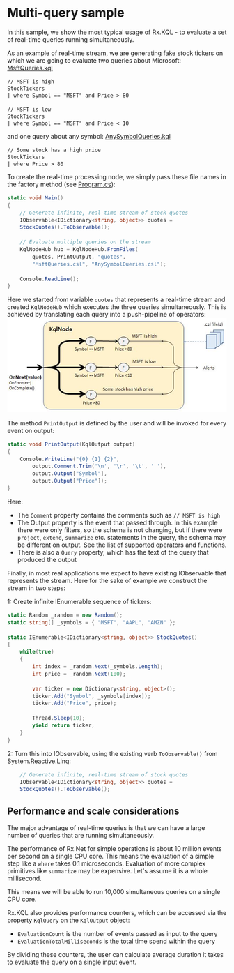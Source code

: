# Multi-query sample

In this sample, we show the most typical usage of Rx.KQL - to evaluate a set of real-time queries running simultaneously. 

As an example of real-time stream, we are generating fake stock tickers on which we are going to evaluate two queries about Microsoft: [MsftQueries.kql](MsftQueries.kql)
```
// MSFT is high
StockTickers 
| where Symbol == "MSFT" and Price > 80

// MSFT is low
StockTickers 
| where Symbol == "MSFT" and Price < 10
```
and one query about any symbol:
[AnySymbolQueries.kql](AnySymbolQueries.kql)
```
// Some stock has a high price
StockTickers 
| where Price > 80
```
To create the real-time processing node, we simply pass these file names in the factory method (see [Program.cs](Program.cs)):

```cs
static void Main()
{
    // Generate infinite, real-time stream of stock quotes
    IObservable<IDictionary<string, object>> quotes = 
    StockQuotes().ToObservable();

    // Evaluate multiple queries on the stream
    KqlNodeHub hub = KqlNodeHub.FromFiles(
        quotes, PrintOutput, "quotes", 
        "MsftQueries.csl", "AnySymbolQueries.csl");

    Console.ReadLine();
}
```
Here we started from variable `quotes` that represents a real-time stream and created `KqlNodeHub` which executes the three queries simultaneously. This is achieved by   translating each query into a push-pipeline of operators:
![KqlNode.JPG](Docs/KqlNode.JPG)

The method `PrintOutput` is defined by the user and will be invoked for every event on output:

```cs
static void PrintOutput(KqlOutput output)
{
    Console.WriteLine("{0} {1} {2}",
        output.Comment.Trim('\n', '\r', '\t', ' '),
        output.Output["Symbol"],
        output.Output["Price"]);
}
```

Here:
- The `Comment` property contains the comments such as `// MSFT is high`
- The Output property is the event that passed through. In this example there were only filters, so the schema is not changing, but if there were `project`, `extend`, `summarize` etc. statements in the query, the schema may be different on output. See the list of [supported](SupportedFunctions.md) operators and functions.
- There is also a `Query` property, which has the text of the query that produced the output

Finally, in most real applications we expect to have existing IObservable that represents the stream. Here for the sake of example we construct the stream in two steps:

1: Create infinite IEnumerable sequence of tickers:
```cs
static Random _random = new Random();
static string[] _symbols = { "MSFT", "AAPL", "AMZN" };

static IEnumerable<IDictionary<string, object>> StockQuotes()
{
    while(true)
    {
        int index = _random.Next(_symbols.Length);
        int price = _random.Next(100);

        var ticker = new Dictionary<string, object>();
        ticker.Add("Symbol", _symbols[index]);
        ticker.Add("Price", price);
        
        Thread.Sleep(10);
        yield return ticker;
    }
}
```

2: Turn this into IObservable, using the existing verb `ToObservable()` from System.Reactive.Linq:
```cs
    // Generate infinite, real-time stream of stock quotes
    IObservable<IDictionary<string, object>> quotes = 
    StockQuotes().ToObservable();
```
## Performance and scale considerations
The major advantage of real-time queries is that we can have a large number of queries that are running simultaneously.

The performance of Rx.Net for simple operations is about 10 million events per second on a single CPU core. This means the evaluation of a simple step like a `where` takes 0.1 microseconds. Evaluation of more complex primitives like `summarize` may be expensive. Let's assume it is a whole millisecond. 

This means we will be able to run 10,000 simultaneous queries on a single CPU core.

Rx.KQL also provides performance counters, which can be accessed via the property `KqlQuery` on the `KqlOutput` object:
- `EvaluationCount` is the number of events passed as input to the query
- `EvaluationTotalMilliseconds` is the total time spend within the query

By dividing these counters, the user can calculate average duration it takes to evaluate the query on a single input event.